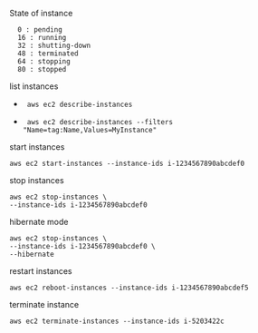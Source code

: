State of instance

      0 : pending
      16 : running
      32 : shutting-down
      48 : terminated
      64 : stopping
      80 : stopped

list  instances
    
-      aws ec2 describe-instances

-      aws ec2 describe-instances --filters "Name=tag:Name,Values=MyInstance"

start instances

    aws ec2 start-instances --instance-ids i-1234567890abcdef0

stop instances
    
    aws ec2 stop-instances \
    --instance-ids i-1234567890abcdef0

hibernate mode

    aws ec2 stop-instances \
    --instance-ids i-1234567890abcdef0 \
    --hibernate


restart instances

    aws ec2 reboot-instances --instance-ids i-1234567890abcdef5

terminate  instance

    aws ec2 terminate-instances --instance-ids i-5203422c
